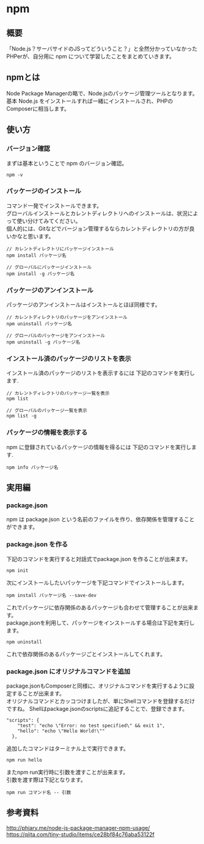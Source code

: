 # npm
## 概要
「Node.js？サーバサイドのJSってどういうこと？」と全然分かっていなかったPHPerが、自分用に npm について学習したことをまとめていきます。

## npmとは
Node Package Managerの略で、Node.jsのパッケージ管理ツールとなります。  
基本 Node.js をインストールすれば一緒にインストールされ、PHPのComposerに相当します。  

## 使い方
### バージョン確認
まずは基本ということで npm のバージョン確認。
```
npm -v
```

### パッケージのインストール
コマンド一発でインストールできます。  
グローバルインストールとカレントディレクトリへのインストールは、状況によって使い分けてみてください。  
個人的には、Gitなどでバージョン管理するならカレントディレクトリの方が良いかなと思います。
```
// カレントディレクトリにパッケージインストール
npm install パッケージ名

// グローバルにパッケージインストール
npm install -g パッケージ名
```

### パッケージのアンインストール
パッケージのアンインストールはインストールとほぼ同様です。
```
// カレントディレクトリのパッケージをアンインストール
npm uninstall パッケージ名

// グローバルのパッケージをアンインストール
npm uninstall -g パッケージ名
```

### インストール済のパッケージのリストを表示
インストール済のパッケージのリストを表示するには 下記のコマンドを実行します.
```
// カレントディレクトリのパッケージ一覧を表示
npm list

// グローバルのパッケージ一覧を表示
npm list -g
```

### パッケージの情報を表示する
npm に登録されているパッケージの情報を得るには
下記のコマンドを実行します.
```
npm info パッケージ名
```

## 実用編
### package.json
npm は package.json という名前のファイルを作り、依存関係を管理することができます。

### package.json を作る
下記のコマンドを実行すると対話式でpackage.json を作ることが出来ます。
```
npm init
```
次にインストールしたいパッケージを下記コマンドでインストールします。
```
npm install パッケージ名 --save-dev
```
これでパッケージに依存関係のあるパッケージも合わせて管理することが出来ます。  
package.jsonを利用して、パッケージをインストールする場合は下記を実行します。
```
npm uninstall
```
これで依存関係のあるパッケージごとインストールしてくれます。

### package.json にオリジナルコマンドを追加
package.jsonもComposerと同様に、オリジナルコマンドを実行するように設定することが出来ます。  
オリジナルコマンドとカッコつけましたが、単にShellコマンドを登録するだけですね。
Shellはpackage.jsonのscriptsに追記することで、登録できます。
```
"scripts": {
    "test": "echo \"Error: no test specified\" && exit 1",
    "hello": "echo \"Hello World!\""
  },
```
追加したコマンドはターミナル上で実行できます。

```
npm run hello
```

またnpm run実行時に引数を渡すことが出来ます。  
引数を渡す際は下記となります。
```
npm run コマンド名 -- 引数
```

## 参考資料
http://phiary.me/node-js-package-manager-npm-usage/
https://qiita.com/tiny-studio/items/ce28bf84c76aba53122f
